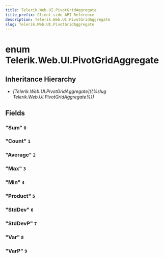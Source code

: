 ```yaml
---
title: Telerik.Web.UI.PivotGridAggregate
title_prefix: Client-side API Reference
description: Telerik.Web.UI.PivotGridAggregate
slug: Telerik.Web.UI.PivotGridAggregate
---
```


# enum Telerik.Web.UI.PivotGridAggregate

## Inheritance Hierarchy

* *[Telerik.Web.UI.PivotGridAggregate]({%slug Telerik.Web.UI.PivotGridAggregate%})*

## Fields

### "Sum" `0`

### "Count" `1`

### "Average" `2`

### "Max" `3`

### "Min" `4`

### "Product" `5`

### "StdDev" `6`

### "StdDevP" `7`

### "Var" `8`

### "VarP" `9`


